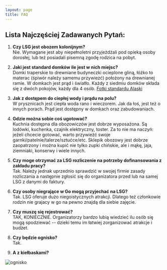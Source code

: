 ```yaml
---
layout: page
title: FAQ
---
```


## Lista Najczęściej Zadawanych Pytań:

1. <strong>Czy LSG jest obozem kolonijnym?</strong><br>
Nie. Wymagane jest aby niepełnoletni przyjeżdżali pod opieką osoby dorosłej, lub też posiadali pisemną zgodę rodzica na pobyt.

1. <strong>Jaki jest standard domków ile jest w nich miejsc?</strong><br>
Domki traperskie to drewniane budyneczki ocieplone gliną, łóżko to materac (śpiwór należy samemu przywiezć) położony na drewnianej ramie. W domkach jest prąd i światło. Każdy z siedmiu domków składa się z dwóch pokojów, każdy dla 4 osób. [Fotki standardu Alaski](http://www.alaska.sundar.pl/info.html)

1. <strong>Jak z dostępem do ciepłej wody i prądu na polu?</strong><br>
W prysznicach jest ciepła woda rano i wieczorem. Jak da łoś, jest też o innych porach. Prąd jest dostępny w domkach oraz zabudowaniach.

1. <strong>Gdzie można sobie coś ugotować?</strong><br>
Kuchnia dostępna dla obozowiczów jest dobrze wyposażona. Są lodówki, kuchenka, czajnik elektryczny, toster. Za to nie ma naczyń: jeżeli chcecie gotować, warto przywieźć swoje garnki/patelnie/talerze/sztućce/etc. Sklepik obozowy jest dobrze zaopatrzony i można kupić nie tylko zupki chińskie, ale i mąkę, jaja, ziemniaki, konserwy i wiele innych. 

1. <strong>Czy moge otrzymać za LSG rozliczenie na potrzeby dofinansowania z zakładu pracy?</strong><br>
Tak. Należy jednak uprzednio sprawdzić w swojej firmie zasady rozliczania a następnie zgłosić się do organizatora przed lub na samej LSG z danymi do faktury. 

1. <strong>Czy osoby niegrające w Go mogą przyjechać na LSG?</strong><br>
Tak. LSG oferuje dużo niegoistycznych atrakcji. Dlatego też członkowie rodzin nie grajacy w go na pewno znajdą dla siebie zajęcie.

1. <strong>Czy muszę się rejestrować?</strong><br>
TAK, KONIECZNIE. Organizatorzy bardzo lubią wiedzieć ilu osób się mogą spodziewać -- dzieki temu im łatwiej zorganizować atrakcje i budżet. 

1. **Czy będzie ognisko?**  
Tak.

1. **A z kiełbaskami?**

![ognisko](/public/ognisko.jpg)
